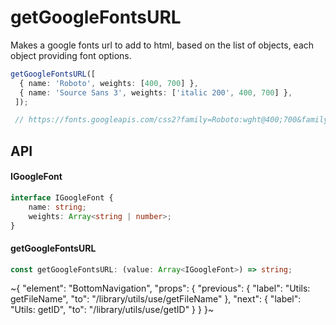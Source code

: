 
# getGoogleFontsURL

Makes a google fonts url to add to html, based on the list of objects, each object providing font options.

```ts
getGoogleFontsURL([
  { name: 'Roboto', weights: [400, 700] },
  { name: 'Source Sans 3', weights: ['italic 200', 400, 700] },
 ]);

 // https://fonts.googleapis.com/css2?family=Roboto:wght@400;700&family=Source+Sans+3:ital,wght@0,400;0,700;1,200&display=swap
```

## API

#### IGoogleFont

```ts
interface IGoogleFont {
    name: string;
    weights: Array<string | number>;
}
```

#### getGoogleFontsURL

```ts
const getGoogleFontsURL: (value: Array<IGoogleFont>) => string;
```


~{
  "element": "BottomNavigation",
  "props": {
    "previous": {
      "label": "Utils: getFileName",
      "to": "/library/utils/use/getFileName"
    },
    "next": {
      "label": "Utils: getID",
      "to": "/library/utils/use/getID"
    }
  }
}~
